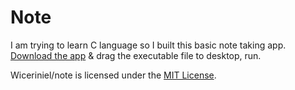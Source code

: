 # Note
I am trying to learn C language so I built this basic note taking app.
[Download the app](https://github.com/Wiceriniel/note/releases/download/1.2/note.exe) & drag the executable file to desktop, run.

Wiceriniel/note is licensed under the
[MIT License](https://github.com/Wiceriniel/note/blob/master/LICENSE).
